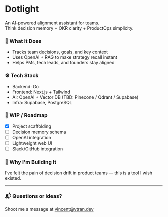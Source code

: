 # Dotlight

An AI-powered alignment assistant for teams.  
Think decision memory + OKR clarity + ProductOps simplicity.

### 🧠 What It Does
- Tracks team decisions, goals, and key context
- Uses OpenAI + RAG to make strategy recall instant
- Helps PMs, tech leads, and founders stay aligned

### ⚙️ Tech Stack
- Backend: Go
- Frontend: Next.js + Tailwind
- AI: OpenAI + Vector DB (TBD: Pinecone / Qdrant / Supabase)
- Infra: Supabase, PostgreSQL

### 🚧 WIP / Roadmap
- [x] Project scaffolding
- [ ] Decision memory schema
- [ ] OpenAI integration
- [ ] Lightweight web UI
- [ ] Slack/GitHub integration

### 👋 Why I'm Building It
I’ve felt the pain of decision drift in product teams — this is a tool I wish existed.

---

### 📬 Questions or ideas?
Shoot me a message at [vincent@vtran.dev](mailto:vincent@vtran.dev)
